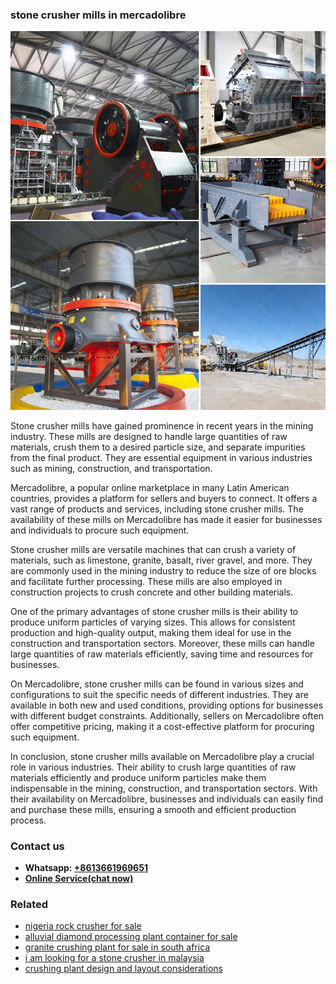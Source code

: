 <h3>stone crusher mills in mercadolibre</h3><img src='1706754244.jpg' alt=''><p>Stone crusher mills have gained prominence in recent years in the mining industry. These mills are designed to handle large quantities of raw materials, crush them to a desired particle size, and separate impurities from the final product. They are essential equipment in various industries such as mining, construction, and transportation.</p><p>Mercadolibre, a popular online marketplace in many Latin American countries, provides a platform for sellers and buyers to connect. It offers a vast range of products and services, including stone crusher mills. The availability of these mills on Mercadolibre has made it easier for businesses and individuals to procure such equipment.</p><p>Stone crusher mills are versatile machines that can crush a variety of materials, such as limestone, granite, basalt, river gravel, and more. They are commonly used in the mining industry to reduce the size of ore blocks and facilitate further processing. These mills are also employed in construction projects to crush concrete and other building materials.</p><p>One of the primary advantages of stone crusher mills is their ability to produce uniform particles of varying sizes. This allows for consistent production and high-quality output, making them ideal for use in the construction and transportation sectors. Moreover, these mills can handle large quantities of raw materials efficiently, saving time and resources for businesses.</p><p>On Mercadolibre, stone crusher mills can be found in various sizes and configurations to suit the specific needs of different industries. They are available in both new and used conditions, providing options for businesses with different budget constraints. Additionally, sellers on Mercadolibre often offer competitive pricing, making it a cost-effective platform for procuring such equipment.</p><p>In conclusion, stone crusher mills available on Mercadolibre play a crucial role in various industries. Their ability to crush large quantities of raw materials efficiently and produce uniform particles make them indispensable in the mining, construction, and transportation sectors. With their availability on Mercadolibre, businesses and individuals can easily find and purchase these mills, ensuring a smooth and efficient production process.</p><h3>Contact us</h3><ul><li><strong>Whatsapp:&nbsp;<a href="https://wa.me/8613661969651">+8613661969651</a></strong></li><li><a href="https://swt.shibang-china.com/?git&amp;zhl&amp;stone crusher mills in mercadolibre"><strong>Online Service(chat now)</strong></a></li></ul><h3>Related</h3><ul><li><a href='nigeria rock crusher for sale.md'>nigeria rock crusher for sale</a></li><li><a href='alluvial diamond processing plant container for sale.md'>alluvial diamond processing plant container for sale</a></li><li><a href='granite crushing plant for sale in south africa.md'>granite crushing plant for sale in south africa</a></li><li><a href='i am looking for a stone crusher in malaysia.md'>i am looking for a stone crusher in malaysia</a></li><li><a href='crushing plant design and layout considerations.md'>crushing plant design and layout considerations</a></li></ul>